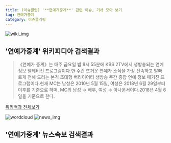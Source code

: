 ```yaml
---
title: (이슈클립) '**연예가중계**' 관련 이슈, 기사 모아 보기
tag: 연예가중계
category: 이슈클리핑
---
```

![wiki_img](https://user-images.githubusercontent.com/42597476/44503234-41136a80-a6d0-11e8-9071-6fc6418eafe4.png)
## **'**연예가중계**'** 위키피디아 검색결과
>《연예가 중계》는 매주 금요일 밤 8시 55분에 KBS 2TV에서 생방송되는 연예 정보 텔레비전 프로그램이다.한 주간 뜨거운 연예가 소식을 가장 신속하고 발빠르게 전해 드리는 본격 초대형 버라이어티 생방송 주간 종합 연예 정보 매거진 프로그램이다.현재 MC는 남성은 2010년 5월 15일, 여성은 2018년 6월 29일부터 이후를 기준으로 하며, MC의 남성 → 배우, 여성 → 아나운서이다.2018년 4월 6일을 기준으로 한다.

<a href="https://ko.wikipedia.org/wiki/연예가중계" target="_blank">위키백과 전체보기</a>

![wordcloud](https://s3.ap-northeast-2.amazonaws.com/lyrics101-wordcloud/2018-09-17-1537158735.png)
![news_img](https://user-images.githubusercontent.com/42597476/44507050-1206f400-a6e4-11e8-8d98-7ffbfebb353f.png)
## **'**연예가중계**'** 뉴스속보 검색결과

